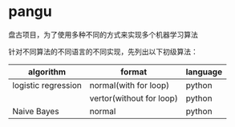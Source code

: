 # pangu
盘古项目，为了使用多种不同的方式来实现多个机器学习算法

针对不同算法的不同语言的不同实现，先列出以下初级算法：

|  algorithm  |   format  |  language  |
| -- | -- | -- |
| logistic regression | normal(with for loop) |  python  |
|                     | vertor(without for loop)  | python |
|  Naive Bayes        | normal  | python  |
